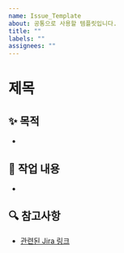 ```yaml
---
name: Issue_Template
about: 공통으로 사용할 템플릿입니다.
title: ""
labels: ""
assignees: ""
---
```


# 제목

## ✨ 목적

-

## 📄 작업 내용

-

## 🔍 참고사항

- [관련된 Jira 링크](링크)
